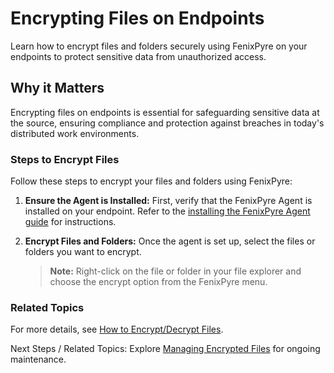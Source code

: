 # Encrypting Files on Endpoints

Learn how to encrypt files and folders securely using FenixPyre on your endpoints to protect sensitive data from unauthorized access.


## Why it Matters
Encrypting files on endpoints is essential for safeguarding sensitive data at the source, ensuring compliance and protection against breaches in today's distributed work environments.

### Steps to Encrypt Files
Follow these steps to encrypt your files and folders using FenixPyre:

1. **Ensure the Agent is Installed:** First, verify that the FenixPyre Agent is installed on your endpoint. Refer to the [installing the FenixPyre Agent guide](/setup-and-installation/install-fenixpyre-agent) for instructions.

2. **Encrypt Files and Folders:** Once the agent is set up, select the files or folders you want to encrypt.

   > **Note:** Right-click on the file or folder in your file explorer and choose the encrypt option from the FenixPyre menu.

### Related Topics
For more details, see [How to Encrypt/Decrypt Files](/user-guide/how-to-encrypt-decrypt-files).

Next Steps / Related Topics: Explore [Managing Encrypted Files](/user-guide/managing-encrypted-files) for ongoing maintenance.